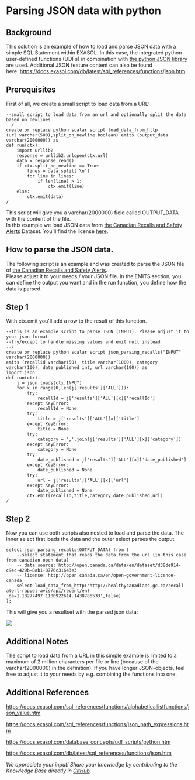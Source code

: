# Parsing JSON data with python 
## Background

This solution is an example of how to load and parse [JSON](https://en.wikipedia.org/wiki/JSON) data with a simple SQL Statement within EXASOL. In this case, the integrated python user-defined functions (UDFs) in combination with [the python JSON library](https://docs.python.org/2/library/json.html) are used. Additional JSON feature content can also be found here: <https://docs.exasol.com/db/latest/sql_references/functions/json.htm>.

## Prerequisites

First of all, we create a small script to load data from a URL:


```"code-java"
--small script to load data from an url and optionally split the data based on newlines
--/
create or replace python scalar script load_data_from_http
(url varchar(500),split_on_newline boolean) emits (output_data varchar(2000000)) as
def run(ctx):
	import urllib2
	response = urllib2.urlopen(ctx.url)
	data = response.read()
	if ctx.split_on_newline == True:
		lines = data.split('\n')
		for line in lines:
			if len(line) > 1:
				ctx.emit(line)
	else:
		ctx.emit(data)
/
```
This script will give you a varchar(2000000) field called OUTPUT_DATA with the content of the file.  
In this example we load JSON data from [the Canadian Recalls and Safety Alerts](http://open.canada.ca/data/en/dataset/d38de914-c94c-429b-8ab1-8776c31643e3) Dataset. You'll find the license [here](http://open.canada.ca/en/open-government-licence-canada).

## How to parse the JSON data.

The following script is an example and was created to parse the JSON file of [the Canadian Recalls and Safety Alerts](http://open.canada.ca/data/en/dataset/d38de914-c94c-429b-8ab1-8776c31643e3).  
Please adjust it to your needs / your JSON file. In the EMITS section, you can define the output you want and in the run function, you define how the data is parsed.

## Step 1

With ctx.emit you'll add a row to the result of this function.


```"code-java"
--this is an example script to parse JSON (INPUT). Please adjust it to your json-format
--try/except to handle missing values and emit null instead
--/
create or replace python scalar script json_parsing_recalls("INPUT" varchar(2000000)) 
emits (recallid varchar(50), title varchar(1000), category varchar(100), date_published int, url varchar(100)) as
import json
def run(ctx):
	j = json.loads(ctx.INPUT)
	for x in range(0,len(j['results']['ALL'])):
		try:
			recallId = j['results']['ALL'][x]['recallId']
		except KeyError:
			recallId = None
		try:
			title = j['results']['ALL'][x]['title']
		except KeyError:
			title = None
		try:
			category = ','.join(j['results']['ALL'][x]['category'])
		except KeyError:
			category = None
		try:
			date_published = j['results']['ALL'][x]['date_published']
		except KeyError:
			date_published = None
		try:
			url = j['results']['ALL'][x]['url']
		except KeyError:
			date_published = None
		ctx.emit(recallId,title,category,date_published,url)
/
```
## Step 2

Now you can use both scripts also nested to load and parse the data. The inner select first loads the data and the outer select parses the output.


```"code-sql"
select json_parsing_recalls(OUTPUT_DATA) from (
	--select statement that reads the data from the url (in this case from canadian open data)
	-- data source: http://open.canada.ca/data/en/dataset/d38de914-c94c-429b-8ab1-8776c31643e3
	-- license: http://open.canada.ca/en/open-government-licence-canada
	select load_data_from_http('http://healthycanadians.gc.ca/recall-alert-rappel-avis/api/recent/en?_ga=1.18277497.1100922614.1438786533',false)
);
```
This will give you a resultset with the parsed json data:

![](images/temp.png)

## Additional Notes

The script to load data from a URL in this simple example is limited to a maximum of 2 million characters per file or line (because of the varchar(2000000) in the definition). If you have longer JSON-objects, feel free to adjust it to your needs by e.g. combining the functions into one.

## Additional References

<https://docs.exasol.com/sql_references/functions/alphabeticallistfunctions/json_value.htm>

<https://docs.exasol.com/sql_references/functions/json_path_expressions.htm>

<https://docs.exasol.com/database_concepts/udf_scripts/python.htm>

<https://docs.exasol.com/db/latest/sql_references/functions/json.htm>

*We appreciate your input! Share your knowledge by contributing to the Knowledge Base directly in [GitHub](https://github.com/exasol/public-knowledgebase).* 